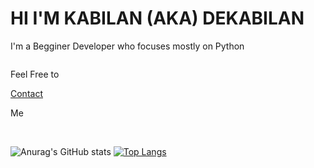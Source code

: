 <h1 style="text-align=: center;">HI I'M KABILAN (AKA) DEKABILAN</h1>
<p>I'm a Begginer Developer who focuses mostly on Python</p>
<span class="contact" style ="display:inline-block;" >
  <p>Feel Free to </p><a href="dekabilan.github.io">Contact</a>
  <p> Me </p>
  <p></p><br>
</span>



![Anurag's GitHub stats](https://github-readme-stats.vercel.app/api?username=DeKabilan&show_icons=true)
[![Top Langs](https://github-readme-stats.vercel.app/api/top-langs/?username=DeKabilan&layout=compact)](https://github.com/DeKabilan/github-readme-stats)

